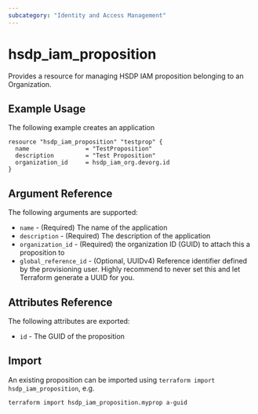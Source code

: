 ```yaml
---
subcategory: "Identity and Access Management"
---
```


# hsdp_iam_proposition

Provides a resource for managing HSDP IAM proposition belonging to an Organization.

## Example Usage

The following example creates an application

```hcl
resource "hsdp_iam_proposition" "testprop" {
  name                = "TestProposition"
  description         = "Test Proposition"
  organization_id     = hsdp_iam_org.devorg.id
}
```

## Argument Reference

The following arguments are supported:

* `name` - (Required) The name of the application
* `description` - (Required) The description of the application
* `organization_id` - (Required) the organization ID (GUID) to attach this a proposition to
* `global_reference_id` - (Optional, UUIDv4) Reference identifier defined by the provisioning user. Highly recommend to never set this and let Terraform generate a UUID for you.

## Attributes Reference

The following attributes are exported:

* `id` - The GUID of the proposition

## Import

An existing proposition can be imported using `terraform import hsdp_iam_proposition`, e.g.

```shell
terraform import hsdp_iam_proposition.myprop a-guid
```
